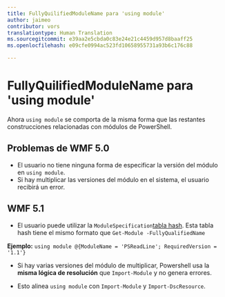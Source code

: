 ```yaml
---
title: FullyQuilifiedModuleName para 'using module'
author: jaimeo
contributor: vors
translationtype: Human Translation
ms.sourcegitcommit: e39aa2e5cbda0c83e24e21c4459d957d8baaff25
ms.openlocfilehash: e09cfe0994ac523fd10658955731a93b6c176c88

---
```


FullyQuilifiedModuleName para 'using module'
=========================

Ahora `using module` se comporta de la misma forma que las restantes construcciones relacionadas con módulos de PowerShell.

Problemas de WMF 5.0
----------

* El usuario no tiene ninguna forma de especificar la versión del módulo en `using module`.
* Si hay multiplicar las versiones del módulo en el sistema, el usuario recibirá un error.

WMF 5.1
----------

* El usuario puede utilizar la `ModuleSpecification`[tabla hash](https://msdn.microsoft.com/en-us/library/jj136290(v=vs.85).aspx). Esta tabla hash tiene el mismo formato que `Get-Module -FullyQualifiedName`

**Ejemplo:** `using module @{ModuleName = 'PSReadLine'; RequiredVersion = '1.1'}`

* Si hay varias versiones del módulo de multiplicar, Powershell usa la **misma lógica de resolución** que `Import-Module` y no genera errores.

* Esto alinea `using module` con `Import-Module` y `Import-DscResource`.



<!--HONumber=Aug16_HO3-->


